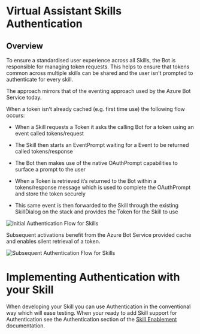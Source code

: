 # Virtual Assistant Skills Authentication

## Overview

To ensure a standardised user experience across all Skills, the Bot is responsible for managing token requests. This helps to ensure that tokens common across multiple skills can be shared and the user isn’t prompted to authenticate for every skill.

The approach mirrors that of the eventing approach used by the Azure Bot Service today.

When a token isn’t already cached (e.g. first time use) the following flow occurs:
- When a Skill requests a Token it asks the calling Bot for a token using an event called tokens/request
- The Skill then starts an EventPrompt waiting for a Event to be returned called tokens/response

- The Bot then makes use of the native OAuthPrompt capabilities to surface a prompt to the user
- When a Token is retrieved it’s returned to the Bot within a tokens/response message which is used to complete the OAuthPrompt and store the token securely
- This same event is then forwarded to the Skill through the existing SkillDialog on the stack and provides the Token for the Skill to use

![Initial Authentication Flow for Skills](./media/virtualassistant-SkillAuthInitialFlow.png)

Subsequent activations benefit from the Azure Bot Service provided cache and enables silent retrieval of a token.

![Subsequent Authentication Flow for Skills](./media/virtualassistant-SkillAuthSubsequentFlow.png)

# Implementing Authentication with your Skill

When developing your Skill you can use Authentication in the conventional way which will ease testing. When your ready to add Skill support for Authentication see the Authentication section of the [Skill Enablement](./virtualassistant-skillenablement.md) documentation.